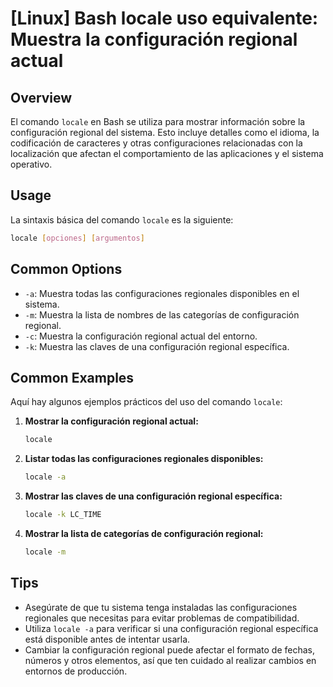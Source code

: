 # [Linux] Bash locale uso equivalente: Muestra la configuración regional actual

## Overview
El comando `locale` en Bash se utiliza para mostrar información sobre la configuración regional del sistema. Esto incluye detalles como el idioma, la codificación de caracteres y otras configuraciones relacionadas con la localización que afectan el comportamiento de las aplicaciones y el sistema operativo.

## Usage
La sintaxis básica del comando `locale` es la siguiente:

```bash
locale [opciones] [argumentos]
```

## Common Options
- `-a`: Muestra todas las configuraciones regionales disponibles en el sistema.
- `-m`: Muestra la lista de nombres de las categorías de configuración regional.
- `-c`: Muestra la configuración regional actual del entorno.
- `-k`: Muestra las claves de una configuración regional específica.

## Common Examples
Aquí hay algunos ejemplos prácticos del uso del comando `locale`:

1. **Mostrar la configuración regional actual:**
   ```bash
   locale
   ```

2. **Listar todas las configuraciones regionales disponibles:**
   ```bash
   locale -a
   ```

3. **Mostrar las claves de una configuración regional específica:**
   ```bash
   locale -k LC_TIME
   ```

4. **Mostrar la lista de categorías de configuración regional:**
   ```bash
   locale -m
   ```

## Tips
- Asegúrate de que tu sistema tenga instaladas las configuraciones regionales que necesitas para evitar problemas de compatibilidad.
- Utiliza `locale -a` para verificar si una configuración regional específica está disponible antes de intentar usarla.
- Cambiar la configuración regional puede afectar el formato de fechas, números y otros elementos, así que ten cuidado al realizar cambios en entornos de producción.